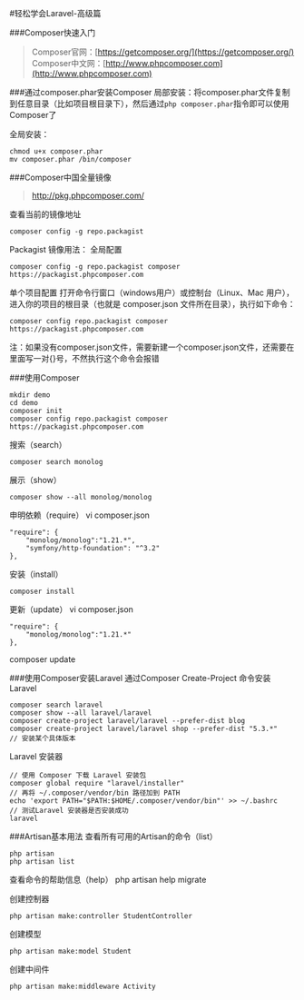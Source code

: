 #轻松学会Laravel-高级篇

###Composer快速入门
>Composer官网：[https://getcomposer.org/](https://getcomposer.org/)  
>Composer中文网：[http://www.phpcomposer.com](http://www.phpcomposer.com)

###通过composer.phar安装Composer
局部安装：将composer.phar文件复制到任意目录（比如项目根目录下），然后通过`php composer.phar`指令即可以使用Composer了

全局安装：
```
chmod u+x composer.phar
mv composer.phar /bin/composer
```

###Composer中国全量镜像
>http://pkg.phpcomposer.com/

查看当前的镜像地址
```
composer config -g repo.packagist
```

Packagist 镜像用法：
全局配置
```
composer config -g repo.packagist composer https://packagist.phpcomposer.com
```

单个项目配置
打开命令行窗口（windows用户）或控制台（Linux、Mac 用户），进入你的项目的根目录（也就是 composer.json 文件所在目录），执行如下命令：
```
composer config repo.packagist composer https://packagist.phpcomposer.com
```
注：如果没有composer.json文件，需要新建一个composer.json文件，还需要在里面写一对{}号，不然执行这个命令会报错

###使用Composer
```
mkdir demo
cd demo
composer init
composer config repo.packagist composer https://packagist.phpcomposer.com
```

搜索（search）
```
composer search monolog
```

展示（show）
```
composer show --all monolog/monolog
```

申明依赖（require）
vi composer.json
```
"require": {
    "monolog/monolog":"1.21.*",
    "symfony/http-foundation": "^3.2"
},
```

安装（install）
```
composer install
```

更新（update）
vi composer.json
```
"require": {
    "monolog/monolog":"1.21.*"
},
```
composer update

###使用Composer安装Laravel
通过Composer Create-Project 命令安装 Laravel
```
composer search laravel
composer show --all laravel/laravel
composer create-project laravel/laravel --prefer-dist blog
composer create-project laravel/laravel shop --prefer-dist "5.3.*"		// 安装某个具体版本
```

Laravel 安装器
```
// 使用 Composer 下载 Laravel 安装包
composer global require "laravel/installer"
// 再将 ~/.composer/vendor/bin 路径加到 PATH
echo 'export PATH="$PATH:$HOME/.composer/vendor/bin"' >> ~/.bashrc
// 测试Laravel 安装器是否安装成功
laravel

```


###Artisan基本用法
查看所有可用的Artisan的命令（list）
```
php artisan
php artisan list
```

查看命令的帮助信息（help）
php artisan help migrate

创建控制器
```
php artisan make:controller StudentController
```

创建模型
```
php artisan make:model Student
```

创建中间件
```
php artisan make:middleware Activity
```


